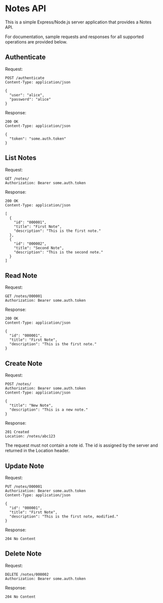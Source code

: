 Notes API
=========

This is a simple Express/Node.js server application that provides a Notes API.

For documentation, sample requests and responses for all supported operations are provided below.

Authenticate
------------

Request:

    POST /authenticate
    Content-Type: application/json

    {
      "user": "alice",
      "password": "alice"
    }

Response:

    200 OK
    Content-Type: application/json

    {
      "token": "some.auth.token"
    }

List Notes
----------

Request:

    GET /notes/
    Authorization: Bearer some.auth.token

Response:

    200 OK
    Content-Type: application/json

    [
      {
        "id": "000001",
        "title": "First Note",
        "description": "This is the first note."
      },
      {
        "id": "000002",
        "title": "Second Note",
        "description": "This is the second note."
      }
    ]

Read Note
---------

Request:

    GET /notes/000001
    Authorization: Bearer some.auth.token

Response:

    200 OK
    Content-Type: application/json

    {
      "id": "000001",
      "title": "First Note",
      "description": "This is the first note."
    }

Create Note
-----------

Request:

    POST /notes/
    Authorization: Bearer some.auth.token
    Content-Type: application/json

    {
      "title": "New Note",
      "description": "This is a new note."
    }

Response:

    201 Created
    Location: /notes/abc123

The request must not contain a note id. The id is assigned by the server and returned in the Location header.

Update Note
-----------

Request:

    PUT /notes/000001
    Authorization: Bearer some.auth.token
    Content-Type: application/json

    {
      "id": "000001",
      "title": "First Note",
      "description": "This is the first note, modified."
    }

Response:

    204 No Content

Delete Note
-----------

Request:

    DELETE /notes/000002
    Authorization: Bearer some.auth.token

Response:

    204 No Content
